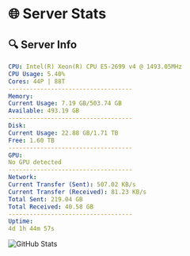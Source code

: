 # 🌐 Server Stats
## 🔍 Server Info
```yaml
CPU: Intel(R) Xeon(R) CPU E5-2699 v4 @ 1493.05MHz
CPU Usage: 5.40%
Cores: 44P | 88T
-----------------------------------
Memory:
Current Usage: 7.19 GB/503.74 GB
Available: 493.19 GB
-----------------------------------
Disk:
Current Usage: 22.88 GB/1.71 TB
Free: 1.60 TB
-----------------------------------
GPU:
No GPU detected
-----------------------------------
Network:
Current Transfer (Sent): 507.02 KB/s
Current Transfer (Received): 81.23 KB/s
Total Sent: 219.04 GB
Total Received: 40.58 GB
-----------------------------------
Uptime:
4d 1h 44m 57s
```
![GitHub Stats](https://img.shields.io/badge/Updated-2025-04-23_18:53:45-blue)